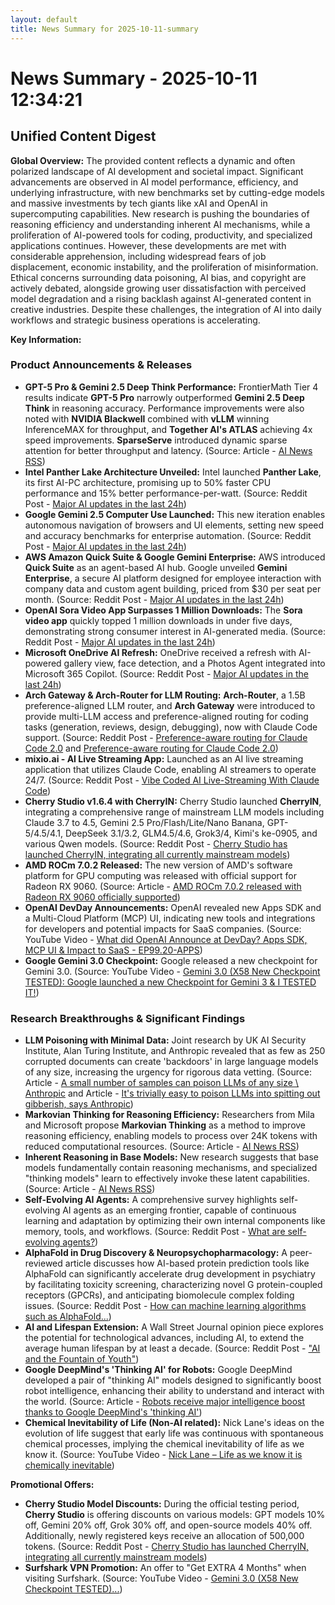 ```yaml
---
layout: default
title: News Summary for 2025-10-11-summary
---
```

# News Summary - 2025-10-11 12:34:21

## Unified Content Digest

**Global Overview:**
The provided content reflects a dynamic and often polarized landscape of AI development and societal impact. Significant advancements are observed in AI model performance, efficiency, and underlying infrastructure, with new benchmarks set by cutting-edge models and massive investments by tech giants like xAI and OpenAI in supercomputing capabilities. New research is pushing the boundaries of reasoning efficiency and understanding inherent AI mechanisms, while a proliferation of AI-powered tools for coding, productivity, and specialized applications continues. However, these developments are met with considerable apprehension, including widespread fears of job displacement, economic instability, and the proliferation of misinformation. Ethical concerns surrounding data poisoning, AI bias, and copyright are actively debated, alongside growing user dissatisfaction with perceived model degradation and a rising backlash against AI-generated content in creative industries. Despite these challenges, the integration of AI into daily workflows and strategic business operations is accelerating.

**Key Information:**

### Product Announcements & Releases
*   **GPT-5 Pro & Gemini 2.5 Deep Think Performance:** FrontierMath Tier 4 results indicate **GPT-5 Pro** narrowly outperformed **Gemini 2.5 Deep Think** in reasoning accuracy. Performance improvements were also noted with **NVIDIA Blackwell** combined with **vLLM** winning InferenceMAX for throughput, and **Together AI's ATLAS** achieving 4x speed improvements. **SparseServe** introduced dynamic sparse attention for better throughput and latency. (Source: Article - [AI News RSS](https://news.smol.ai/issues/25-10-10-not-much/))
*   **Intel Panther Lake Architecture Unveiled:** Intel launched **Panther Lake**, its first AI-PC architecture, promising up to 50% faster CPU performance and 15% better performance-per-watt. (Source: Reddit Post - [Major AI updates in the last 24h](https://www.reddit.com/r/ArtificialInteligence/comments/1o30bou/major_ai_updates_in_the_last_24h/))
*   **Google Gemini 2.5 Computer Use Launched:** This new iteration enables autonomous navigation of browsers and UI elements, setting new speed and accuracy benchmarks for enterprise automation. (Source: Reddit Post - [Major AI updates in the last 24h](https://www.reddit.com/r/ArtificialInteligence/comments/1o30bou/major_ai_updates_in_the_last_24h/))
*   **AWS Amazon Quick Suite & Google Gemini Enterprise:** AWS introduced **Quick Suite** as an agent-based AI hub. Google unveiled **Gemini Enterprise**, a secure AI platform designed for employee interaction with company data and custom agent building, priced from $30 per seat per month. (Source: Reddit Post - [Major AI updates in the last 24h](https://www.reddit.com/r/ArtificialInteligence/comments/1o30bou/major_ai_updates_in_the_last_24h/))
*   **OpenAI Sora Video App Surpasses 1 Million Downloads:** The **Sora video app** quickly topped 1 million downloads in under five days, demonstrating strong consumer interest in AI-generated media. (Source: Reddit Post - [Major AI updates in the last 24h](https://www.reddit.com/r/ArtificialInteligence/comments/1o30bou/major_ai_updates_in_the_last_24h/))
*   **Microsoft OneDrive AI Refresh:** OneDrive received a refresh with AI-powered gallery view, face detection, and a Photos Agent integrated into Microsoft 365 Copilot. (Source: Reddit Post - [Major AI updates in the last 24h](https://www.reddit.com/r/ArtificialInteligence/comments/1o30bou/major_ai_updates_in_the_last_24h/))
*   **Arch Gateway & Arch-Router for LLM Routing:** **Arch-Router**, a 1.5B preference-aligned LLM router, and **Arch Gateway** were introduced to provide multi-LLM access and preference-aligned routing for coding tasks (generation, reviews, design, debugging), now with Claude Code support. (Source: Reddit Post - [Preference-aware routing for Claude Code 2.0](https://v.redd.it/yyctlhir1duf1) and [Preference-aware routing for Claude Code 2.0](https://v.redd.it/00uh2myx6euf1))
*   **mixio.ai - AI Live Streaming App:** Launched as an AI live streaming application that utilizes Claude Code, enabling AI streamers to operate 24/7. (Source: Reddit Post - [Vibe Coded AI Live-Streaming With Claude Code](https://mixio.ai))
*   **Cherry Studio v1.6.4 with CherryIN:** Cherry Studio launched **CherryIN**, integrating a comprehensive range of mainstream LLM models including Claude 3.7 to 4.5, Gemini 2.5 Pro/Flash/Lite/Nano Banana, GPT-5/4.5/4.1, DeepSeek 3.1/3.2, GLM4.5/4.6, Grok3/4, Kimi's ke-0905, and various Qwen models. (Source: Reddit Post - [Cherry Studio has launched CherryIN, integrating all currently mainstream models](https://www.reddit.com/r/artificial/comments/1o3sncj/cherry_studio_has_launched_cherryin_integrating/))
*   **AMD ROCm 7.0.2 Released:** The new version of AMD's software platform for GPU computing was released with official support for Radeon RX 9060. (Source: Article - [AMD ROCm 7.0.2 released with Radeon RX 9060 officially supported](https://www.phoronix.com/news/AMD-ROCm-7.0.2-Released))
*   **OpenAI DevDay Announcements:** OpenAI revealed new Apps SDK and a Multi-Cloud Platform (MCP) UI, indicating new tools and integrations for developers and potential impacts for SaaS companies. (Source: YouTube Video - [What did OpenAI Announce at DevDay? Apps SDK, MCP UI & Impact to SaaS - EP99.20-APPS](https://www.youtube.com/watch?v=HtLsYT-S_Hw))
*   **Google Gemini 3.0 Checkpoint:** Google released a new checkpoint for Gemini 3.0. (Source: YouTube Video - [Gemini 3.0 (X58 New Checkpoint TESTED): Google launched a new Checkpoint for Gemini 3 & I TESTED IT!](https://www.youtube.com/watch?v=Ka9XAAOnnw0))

### Research Breakthroughs & Significant Findings
*   **LLM Poisoning with Minimal Data:** Joint research by UK AI Security Institute, Alan Turing Institute, and Anthropic revealed that as few as 250 corrupted documents can create 'backdoors' in large language models of any size, increasing the urgency for rigorous data vetting. (Source: Article - [A small number of samples can poison LLMs of any size \\ Anthropic](https://www.anthropic.com/research/small-samples-poison) and Article - [It's trivially easy to poison LLMs into spitting out gibberish, says Anthropic](https://www.theregister.com/2025/10/09/its_trivially_easy_to_poison/))
*   **Markovian Thinking for Reasoning Efficiency:** Researchers from Mila and Microsoft propose **Markovian Thinking** as a method to improve reasoning efficiency, enabling models to process over 24K tokens with reduced computational resources. (Source: Article - [AI News RSS](https://news.smol.ai/issues/25-10-10-not-much/))
*   **Inherent Reasoning in Base Models:** New research suggests that base models fundamentally contain reasoning mechanisms, and specialized "thinking models" learn to effectively invoke these latent capabilities. (Source: Article - [AI News RSS](https://news.smol.ai/issues/25-10-10-not-much/))
*   **Self-Evolving AI Agents:** A comprehensive survey highlights self-evolving AI agents as an emerging frontier, capable of continuous learning and adaptation by optimizing their own internal components like memory, tools, and workflows. (Source: Reddit Post - [What are self-evolving agents?](https://arxiv.org/pdf/2508.07407))
*   **AlphaFold in Drug Discovery & Neuropsychopharmacology:** A peer-reviewed article discusses how AI-based protein prediction tools like AlphaFold can significantly accelerate drug development in psychiatry by facilitating toxicity screening, characterizing novel G protein-coupled receptors (GPCRs), and anticipating biomolecule complex folding issues. (Source: Reddit Post - [How can machine learning algorithms such as AlphaFold...](https://www.nature.com/articles/s44277-025-00038-9))
*   **AI and Lifespan Extension:** A Wall Street Journal opinion piece explores the potential for technological advances, including AI, to extend the average human lifespan by at least a decade. (Source: Reddit Post - ["AI and the Fountain of Youth"](https://www.wsj.com/opinion/ai-and-the-fountain-of-youth-35a830cd))
*   **Google DeepMind's 'Thinking AI' for Robots:** Google DeepMind developed a pair of "thinking AI" models designed to significantly boost robot intelligence, enhancing their ability to understand and interact with the world. (Source: Article - [Robots receive major intelligence boost thanks to Google DeepMind's 'thinking AI'](https://www.livescience.com/technology/robotics/robots-receive-major-intelligence-boost-thanks-to-google-deepminds-thinking-ai-a-pair-of-models-that-help-machines-understand-the-world))
*   **Chemical Inevitability of Life (Non-AI related):** Nick Lane's ideas on the evolution of life suggest that early life was continuous with spontaneous chemical processes, implying the chemical inevitability of life as we know it. (Source: YouTube Video - [Nick Lane – Life as we know it is chemically inevitable](https://www.youtube.com/watch?v=0GMWxuYuxJI))

**Promotional Offers:**
*   **Cherry Studio Model Discounts:** During the official testing period, **Cherry Studio** is offering discounts on various models: GPT models 10% off, Gemini 20% off, Grok 30% off, and open-source models 40% off. Additionally, newly registered keys receive an allocation of 500,000 tokens. (Source: Reddit Post - [Cherry Studio has launched CherryIN, integrating all currently mainstream models](https://www.reddit.com/r/artificial/comments/1o3sncj/cherry_studio_has_launched_cherryin_integrating/))
*   **Surfshark VPN Promotion:** An offer to "Get EXTRA 4 Months" when visiting Surfshark. (Source: YouTube Video - [Gemini 3.0 (X58 New Checkpoint TESTED)...](https://www.youtube.com/watch?v=Ka9XAAOnnw0))